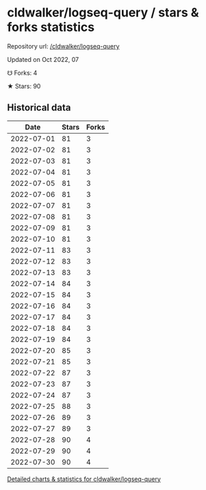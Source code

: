 # cldwalker/logseq-query / stars & forks statistics

Repository url: [/cldwalker/logseq-query](https://github.com/cldwalker/logseq-query)

Updated on Oct 2022, 07

☋ Forks: 4

★ Stars: 90

## Historical data
| Date | Stars | Forks |
|------|-------|-------|
| 2022-07-01 | 81 | 3 | 
| 2022-07-02 | 81 | 3 | 
| 2022-07-03 | 81 | 3 | 
| 2022-07-04 | 81 | 3 | 
| 2022-07-05 | 81 | 3 | 
| 2022-07-06 | 81 | 3 | 
| 2022-07-07 | 81 | 3 | 
| 2022-07-08 | 81 | 3 | 
| 2022-07-09 | 81 | 3 | 
| 2022-07-10 | 81 | 3 | 
| 2022-07-11 | 83 | 3 | 
| 2022-07-12 | 83 | 3 | 
| 2022-07-13 | 83 | 3 | 
| 2022-07-14 | 84 | 3 | 
| 2022-07-15 | 84 | 3 | 
| 2022-07-16 | 84 | 3 | 
| 2022-07-17 | 84 | 3 | 
| 2022-07-18 | 84 | 3 | 
| 2022-07-19 | 84 | 3 | 
| 2022-07-20 | 85 | 3 | 
| 2022-07-21 | 85 | 3 | 
| 2022-07-22 | 87 | 3 | 
| 2022-07-23 | 87 | 3 | 
| 2022-07-24 | 87 | 3 | 
| 2022-07-25 | 88 | 3 | 
| 2022-07-26 | 89 | 3 | 
| 2022-07-27 | 89 | 3 | 
| 2022-07-28 | 90 | 4 | 
| 2022-07-29 | 90 | 4 | 
| 2022-07-30 | 90 | 4 | 


[Detailed charts & statistics for cldwalker/logseq-query](https://reviewgithub.com/rep/cldwalker/logseq-query)
